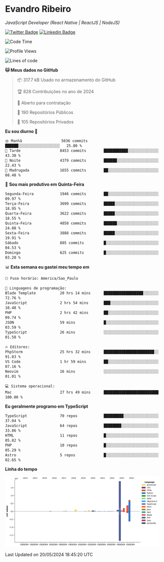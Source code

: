 # Evandro **Ribeiro**

*JavaScript Developer (React Native | ReactJS | NodeJS)*

[![Twitter Badge](https://img.shields.io/badge/-@ribeiroevandro-201B2D?style=flat-square&labelColor=201B2D&logo=twitter&logoColor=white&link=https://twitter.com/ribeiroevandro)](https://twitter.com/ribeiroevandro) 
[![Linkedin Badge](https://img.shields.io/badge/-Evandro%20Ribeiro-201B2D?style=flat-square&logo=Linkedin&logoColor=white&link=https://www.linkedin.com/in/ribeiroevandro)](https://www.linkedin.com/in/ribeiroevandro) 


<!--START_SECTION:waka-->
![Code Time](http://img.shields.io/badge/Code%20Time-3%2C918%20hrs%2013%20mins-blue)

![Profile Views](http://img.shields.io/badge/Visualizac%C3%B5es%20do%20perfil-21-blue)

![Lines of code](https://img.shields.io/badge/Desde%20o%20Hello%20World%20eu%20escrevi-36.4%20million%20linhas%20de%20c%C3%B3digo-blue)

**🐱 Meus dados no GitHub** 

> 📦 317.7 kB Usado no armazenamento do GitHub 
 > 
> 🏆 828 Contribuições no ano de 2024
 > 
> 💼 Aberto para contratação
 > 
> 📜 190 Repositórios Públicos 
 > 
> 🔑 105 Repositórios Privados 
 > 
**Eu sou diurno 🐤** 

```text
🌞 Manhã                  5036 commits        ██████░░░░░░░░░░░░░░░░░░░   25.80 % 
🌆 Tarde                  8453 commits        ███████████░░░░░░░░░░░░░░   43.30 % 
🌃 Noite                  4379 commits        ██████░░░░░░░░░░░░░░░░░░░   22.43 % 
🌙 Madrugada              1655 commits        ██░░░░░░░░░░░░░░░░░░░░░░░   08.48 % 
```
📅 **Sou mais produtivo em Quinta-Feira** 

```text
Segunda-Feira            1946 commits        ██░░░░░░░░░░░░░░░░░░░░░░░   09.97 % 
Terça-Feira              3699 commits        █████░░░░░░░░░░░░░░░░░░░░   18.95 % 
Quarta-Feira             3622 commits        █████░░░░░░░░░░░░░░░░░░░░   18.55 % 
Quinta-Feira             4858 commits        ██████░░░░░░░░░░░░░░░░░░░   24.88 % 
Sexta-Feira              3888 commits        █████░░░░░░░░░░░░░░░░░░░░   19.91 % 
Sábado                   885 commits         █░░░░░░░░░░░░░░░░░░░░░░░░   04.53 % 
Domingo                  625 commits         █░░░░░░░░░░░░░░░░░░░░░░░░   03.20 % 
```


📊 **Esta semana eu gastei meu tempo em** 

```text
🕑︎ Fuso horário: America/Sao_Paulo

💬 Linguagens de programação: 
Blade Template           20 hrs 14 mins      ██████████████████░░░░░░░   72.76 % 
JavaScript               2 hrs 54 mins       ███░░░░░░░░░░░░░░░░░░░░░░   10.48 % 
PHP                      2 hrs 42 mins       ██░░░░░░░░░░░░░░░░░░░░░░░   09.74 % 
JSON                     59 mins             █░░░░░░░░░░░░░░░░░░░░░░░░   03.59 % 
TypeScript               26 mins             ░░░░░░░░░░░░░░░░░░░░░░░░░   01.58 % 

🔥 Editores: 
PhpStorm                 25 hrs 32 mins      ███████████████████████░░   91.83 % 
VS Code                  1 hr 59 mins        ██░░░░░░░░░░░░░░░░░░░░░░░   07.16 % 
Neovim                   16 mins             ░░░░░░░░░░░░░░░░░░░░░░░░░   01.01 % 

💻 Sistema operacional: 
Mac                      27 hrs 49 mins      █████████████████████████   100.00 % 
```

**Eu geralmente programo em TypeScript** 

```text
TypeScript               70 repos            █████████░░░░░░░░░░░░░░░░   37.04 % 
JavaScript               64 repos            ████████░░░░░░░░░░░░░░░░░   33.86 % 
HTML                     11 repos            █░░░░░░░░░░░░░░░░░░░░░░░░   05.82 % 
PHP                      10 repos            █░░░░░░░░░░░░░░░░░░░░░░░░   05.29 % 
Astro                    5 repos             █░░░░░░░░░░░░░░░░░░░░░░░░   02.65 % 
```



**Linha do tempo**

![Lines of Code chart](https://raw.githubusercontent.com/ribeiroevandro/ribeiroevandro/main/assets/bar_graph.png)


 Last Updated on 20/05/2024 18:45:20 UTC
<!--END_SECTION:waka-->
